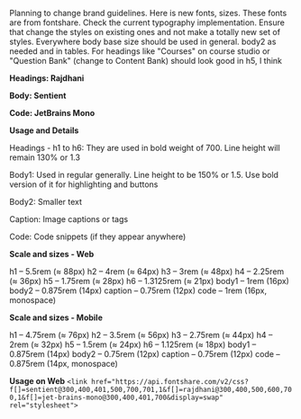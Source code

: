 Planning to change brand guidelines. Here is new fonts, sizes. These fonts are from fontshare. Check the current typography implementation. Ensure that change the styles on existing ones and not make a totally new set of styles. Everywhere body base size should be used in general. body2 as needed and in tables. For headings like "Courses" on course studio or "Question Bank" (change to Content Bank) should look good in h5, I think

**Headings: Rajdhani**

**Body: Sentient**

**Code: JetBrains Mono**

**Usage and Details**

Headings - h1 to h6: They are used in bold weight of 700. Line height will remain 130% or 1.3

Body1: Used in regular generally. Line height to be 150% or 1.5. Use bold version of it for highlighting and buttons

Body2: Smaller text

Caption: Image captions or tags

Code: Code snippets (if they appear anywhere)

**Scale and sizes - Web**

h1 – 5.5rem (≈ 88px)
h2 – 4rem (≈ 64px)
h3 – 3rem (≈ 48px)
h4 – 2.25rem (≈ 36px)
h5 – 1.75rem (≈ 28px)
h6 – 1.3125rem (≈ 21px)
body1 – 1rem (16px)
body2 – 0.875rem (14px)
caption – 0.75rem (12px)
code – 1rem (16px, monospace)

**Scale and sizes - Mobile**

h1 – 4.75rem (≈ 76px)
h2 – 3.5rem (≈ 56px)
h3 – 2.75rem (≈ 44px)
h4 – 2rem (≈ 32px)
h5 – 1.5rem (≈ 24px)
h6 – 1.125rem (≈ 18px)
body1 – 0.875rem (14px)
body2 – 0.75rem (12px)
caption – 0.75rem (12px)
code – 0.875rem (14px, monospace)

**Usage on Web**
`<link href="https://api.fontshare.com/v2/css?f[]=sentient@300,400,401,500,700,701,1&f[]=rajdhani@300,400,500,600,700,1&f[]=jet-brains-mono@300,400,401,700&display=swap" rel="stylesheet">`
